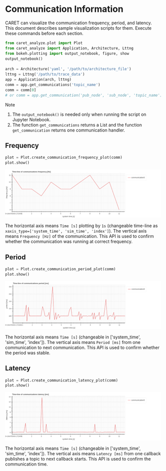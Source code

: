 # Communication Information

CARET can visualize the communication frequency, period, and latency.
This document describes sample visualization scripts for them.
Execute these commands before each section.

```python
from caret_analyze.plot import Plot
from caret_analyze import Application, Architecture, Lttng
from bokeh.plotting import output_notebook, figure, show
output_notebook()

arch = Architecture('yaml', '/path/to/architecture_file')
lttng = Lttng('/path/to/trace_data')
app = Application(arch, lttng)
comm = app.get_communications('topic_name')
comm = comm[0]
# or comm = app.get_communication('pub_node', 'sub_node', 'topic_name')
```

Note
1. The `output_notebook()` is needed only when running the script on Jupyter Notebook.
2. The function `get_communications` returns a List and the function `get_communication` returns one communication handler.

## Frequency

```python
plot = Plot.create_communication_frequency_plot(comm)
plot.show()
```

![communication_frequency_time_line](../../imgs/communication_frequency_time_line.png)

The horizontal axis means `Time [s]` plotting by `1s` (changeable time-line as `xaxis_type=['system_time', 'sim_time', 'index']`).
The vertical axis means `Frequency [Hz]` of the communication.
This API is used to confirm whether the communication was running at correct frequency.

## Period

```python
plot = Plot.create_communication_period_plot(comm)
plot.show()
```

![communication_period_time_line](../../imgs/communication_period_time_line.png)

The horizontal axis means `Time [s]` (changeable in ['system_time', 'sim_time', 'index']).
The vertical axis means `Period [ms]` from one communication to next communication.
This API is used to confirm whether the period was stable.

## Latency

```python
plot = Plot.create_communication_latency_plot(comm)
plot.show()
```

![communication_latency_time_line](../../imgs/communication_latency_time_line.png)

The horizontal axis means `Time [s]` (changeable in ['system_time', 'sim_time', 'index']).
The vertical axis means `Latency [ms]` from one callback publishes a topic to next callback starts.
This API is used to confirm the communication time.
